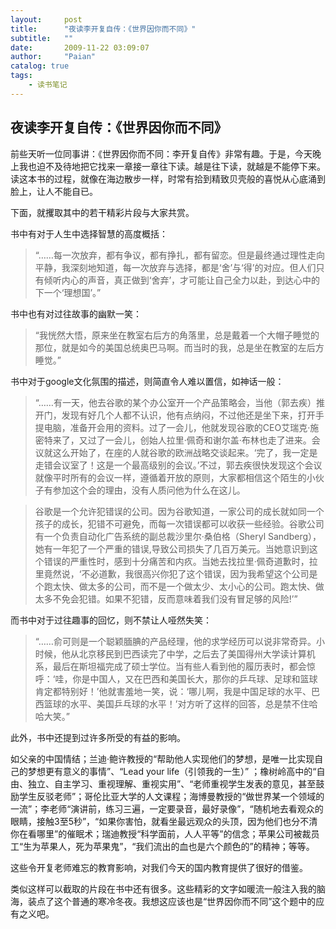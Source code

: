 ```yaml
---
layout:     post
title:      "夜读李开复自传：《世界因你而不同》"
subtitle:   ""
date:       2009-11-22 03:09:07
author:     "Paian"
catalog: true
tags:
    - 读书笔记
---
```


## 夜读李开复自传：《世界因你而不同》

前些天听一位同事讲：《世界因你而不同：李开复自传》非常有趣。于是，今天晚上我也迫不及待地把它找来一章接一章往下读。越是往下读，就越是不能停下来。读这本书的过程，就像在海边散步一样，时常有拾到精致贝壳般的喜悦从心底涌到脸上，让人不能自已。

下面，就攫取其中的若干精彩片段与大家共赏。

书中有对于人生中选择智慧的高度概括：

> “……每一次放弃，都有争议，都有挣扎，都有留恋。但是最终通过理性走向平静，我深刻地知道，每一次放弃与选择，都是‘舍’与‘得’的对应。但人们只有倾听内心的声音，真正做到‘舍弃’，才可能让自己全力以赴，到达心中的下一个‘理想国’。”

书中也有对过往故事的幽默一笑：

> “我恍然大悟，原来坐在教室右后方的角落里，总是戴着一个大帽子睡觉的那位，就是如今的美国总统奥巴马啊。而当时的我，总是坐在教室的左后方睡觉。”

书中对于google文化氛围的描述，则简直令人难以置信，如神话一般：

> “……有一天，他去谷歌的某个办公室开一个产品策略会，当他（郭去疾）推开门，发现有好几个人都不认识，他有点纳闷，不过他还是坐下来，打开手提电脑，准备开会用的资料。过了一会儿，他就发现谷歌的CEO艾瑞克·施密特来了，又过了一会儿，创始人拉里·佩奇和谢尔盖·布林也走了进来。会议就这么开始了，在座的人就谷歌的欧洲战略交谈起来。‘完了，我一定是走错会议室了！这是一个最高级别的会议。’不过，郭去疾很快发现这个会议就像平时所有的会议一样，遵循着开放的原则，大家都相信这个陌生的小伙子有参加这个会的理由，没有人质问他为什么在这儿。

> 谷歌是一个允许犯错误的公司。因为谷歌知道，一家公司的成长就如同一个孩子的成长，犯错不可避免，而每一次错误都可以收获一些经验。谷歌公司有一个负责自动化广告系统的副总裁沙里尔·桑伯格（Sheryl Sandberg），她有一年犯了一个严重的错误,导致公司损失了几百万美元。当她意识到这个错误的严重性时，感到十分痛苦和内疚。当她去找拉里·佩奇道歉时，拉里竟然说，‘不必道歉，我很高兴你犯了这个错误，因为我希望这个公司是个跑太快、做太多的公司，而不是一个做太少、太小心的公司。跑太快、做太多不免会犯错。如果不犯错，反而意味着我们没有冒足够的风险!’”

而书中对于过往趣事的回忆，则不禁让人哑然失笑：

> “……俞可则是一个聪颖腼腆的产品经理，他的求学经历可以说非常奇异。小时候，他从北京移民到巴西读完了中学，之后去了美国得州大学读计算机系，最后在斯坦福完成了硕士学位。当有些人看到他的履历表时，都会惊呼：‘哇，你是中国人，又在巴西和美国长大，那你的乒乓球、足球和篮球肯定都特别好！’他就害羞地一笑，说：‘哪儿啊，我是中国足球的水平、巴西篮球的水平、美国乒乓球的水平！’对方听了这样的回答，总是禁不住哈哈大笑。”

此外，书中还提到过许多所受的有益的影响。

如父亲的中国情结；兰迪·鲍许教授的“帮助他人实现他们的梦想，是唯一比实现自己的梦想更有意义的事情”、“Lead your life（引领我的一生）” ；橡树岭高中的“自由、独立、自主学习、重视理解、重视实用”、“老师重视学生发表的意见，甚至鼓励学生反驳老师”；哥伦比亚大学的人文课程；海博曼教授的“做世界某一个领域的一流”；李老师“演讲前，练习三遍，一定要录音，最好录像”，“随机地去看观众的眼睛，接触3至5秒”，“如果你害怕，就看坐最远观众的头顶，因为他们也分不清你在看哪里”的催眠术；瑞迪教授“科学面前，人人平等”的信念；苹果公司被裁员工“生为苹果人，死为苹果鬼”，“我们流出的血也是六个颜色的”的精神；等等。

这些令开复老师难忘的教育影响，对我们今天的国内教育提供了很好的借鉴。

类似这样可以截取的片段在书中还有很多。这些精彩的文字如暖流一般注入我的脑海，装点了这个普通的寒冷冬夜。我想这应该也是“世界因你而不同”这个题中的应有之义吧。

